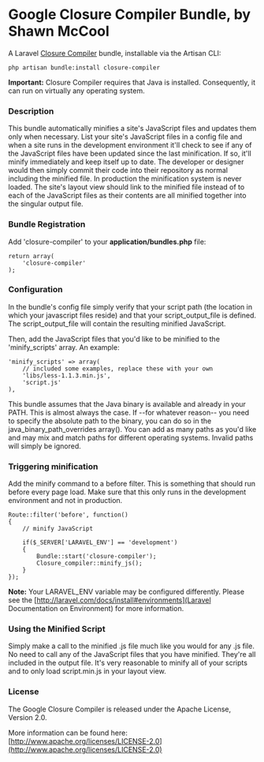 # Google Closure Compiler Bundle, by Shawn McCool

A Laravel [Closure Compiler](https://developers.google.com/closure/compiler/) bundle, installable via the Artisan CLI:

    php artisan bundle:install closure-compiler

**Important:** Closure Compiler requires that Java is installed.  Consequently, it can run on virtually any operating system.

### Description

This bundle automatically minifies a site's JavaScript files and updates them only when necessary.  List your site's JavaScript files in a config file and when a site runs in the development environment it'll check to see if any of the JavaScript files have been updated since the last minification.  If so, it'll minify immediately and keep itself up to date.  The developer or designer would then simply commit their code into their repository as normal including the minified file.  In production the minification system is never loaded.  The site's layout view should link to the minified file instead of to each of the JavaScript files as their contents are all minified together into the singular output file.

### Bundle Registration

Add 'closure-compiler' to your **application/bundles.php** file:

    return array(
        'closure-compiler'
    );

### Configuration

In the bundle's config file simply verify that your script path (the location in which your javascript files reside) and that your script_output_file is defined. The script_output_file will contain the resulting minified JavaScript.

Then, add the JavaScript files that you'd like to be minified to the 'minify_scripts' array.  An example:

    'minify_scripts' => array(
        // included some examples, replace these with your own
        'libs/less-1.1.3.min.js',
        'script.js'
    ),

This bundle assumes that the Java binary is available and already in your PATH.  This is almost always the case.  If --for whatever reason-- you need to specify the absolute path to the binary, you can do so in the java_binary_path_overrides array().  You can add as many paths as you'd like and may mix and match paths for different operating systems.  Invalid paths will simply be ignored.

### Triggering minification

Add the minify command to a before filter.  This is something that should run before every page load.  Make sure that this only runs in the development environment and not in production.

    Route::filter('before', function()
    {
        // minify JavaScript

        if($_SERVER['LARAVEL_ENV'] == 'development')
        {
            Bundle::start('closure-compiler');
            Closure_compiler::minify_js();
        }
    });

**Note:** Your LARAVEL_ENV variable may be configured differently.  Please see the [http://laravel.com/docs/install#environments](Laravel Documentation on Environment) for more information.

### Using the Minified Script

Simply make a call to the minified .js file much like you would for any .js file.   No need to call any of the JavaScript files that you have minified.  They're all included in the output file.  It's very reasonable to minify all of your scripts and to only load script.min.js in your layout view.

### License

The Google Closure Compiler is released under the Apache License, Version 2.0.

More information can be found here: [http://www.apache.org/licenses/LICENSE-2.0](http://www.apache.org/licenses/LICENSE-2.0)